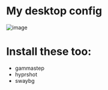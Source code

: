 # My desktop config
![image](https://github.com/jakub-swiniarski/desktop/assets/77209709/edb08c74-7dd4-4a8d-9c43-0d5c08751629)

# Install these too:
- gammastep
- hyprshot
- swaybg
